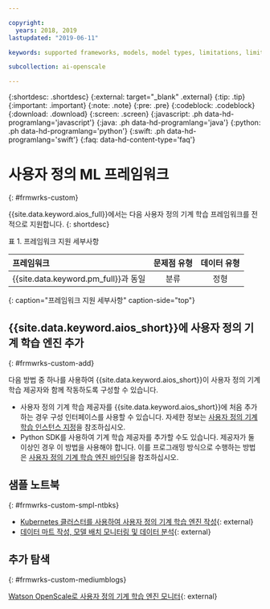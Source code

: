 ```yaml
---

copyright:
  years: 2018, 2019
lastupdated: "2019-06-11"

keywords: supported frameworks, models, model types, limitations, limits, custom machine learning engine, custom

subcollection: ai-openscale

---
```


{:shortdesc: .shortdesc}
{:external: target="_blank" .external}
{:tip: .tip}
{:important: .important}
{:note: .note}
{:pre: .pre}
{:codeblock: .codeblock}
{:download: .download}
{:screen: .screen}
{:javascript: .ph data-hd-programlang='javascript'}
{:java: .ph data-hd-programlang='java'}
{:python: .ph data-hd-programlang='python'}
{:swift: .ph data-hd-programlang='swift'}
{:faq: data-hd-content-type='faq'}

# 사용자 정의 ML 프레임워크
{: #frmwrks-custom}

{{site.data.keyword.aios_full}}에서는 다음 사용자 정의 기계 학습 프레임워크를 전적으로 지원합니다.
{: shortdesc}

표 1. 프레임워크 지원 세부사항

| 프레임워크 | 문제점 유형 | 데이터 유형 |
|:---|:---:|:---:|
| {{site.data.keyword.pm_full}}과 동일 | 분류 | 정형 |
{: caption="프레임워크 지원 세부사항" caption-side="top"}

## {{site.data.keyword.aios_short}}에 사용자 정의 기계 학습 엔진 추가
{: #frmwrks-custom-add}

다음 방법 중 하나를 사용하여 {{site.data.keyword.aios_short}}이 사용자 정의 기계 학습 제공자와 함께 작동하도록 구성할 수 있습니다. 

- 사용자 정의 기계 학습 제공자를 {{site.data.keyword.aios_short}}에 처음 추가하는 경우 구성 인터페이스를 사용할 수 있습니다. 자세한 정보는 [사용자 정의 기계 학습 인스턴스 지정](/docs/services/ai-openscale?topic=ai-openscale-co-connect)을 참조하십시오. 
- Python SDK를 사용하여 기계 학습 제공자를 추가할 수도 있습니다. 제공자가 둘 이상인 경우 이 방법을 사용해야 합니다. 이를 프로그래밍 방식으로 수행하는 방법은 [사용자 정의 기계 학습 엔진 바인딩](/docs/services/ai-openscale?topic=ai-openscale-cml-connect#cml-cusbind)을 참조하십시오. 


## 샘플 노트북
{: #frmwrks-custom-smpl-ntbks}

- [Kubernetes 클러스터를 사용하여 사용자 정의 기계 학습 엔진 작성](https://github.com/pmservice/ai-openscale-tutorials/tree/master/applications/custom-ml-engine-bluemix){: external}
- [데이터 마트 작성, 모델 배치 모니터링 및 데이터 분석](https://github.com/pmservice/ai-openscale-tutorials/blob/master/notebooks/AI%20OpenScale%20and%20Custom%20ML%20Engine.ipynb){: external}

## 추가 탐색
{: #frmwrks-custom-mediumblogs}

[Watson OpenScale로 사용자 정의 기계 학습 엔진 모니터](https://developer.ibm.com/patterns/monitor-custom-machine-learning-engine-with-ai-openscale/){: external}
